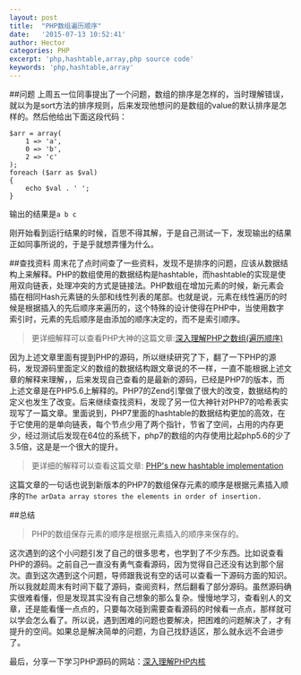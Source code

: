 ```yaml
---
layout: post
title:  "PHP数组遍历顺序"
date:   '2015-07-13 10:52:41'
author: Hector
categories: PHP
excerpt: 'php,hashtable,array,php source code'
keywords: 'php,hashtable,array'
---
```


##问题
上周五一位同事提出了一个问题，数组的排序是怎样的，当时理解错误，就以为是sort方法的排序规则，后来发现他想问的是数组的value的默认排序是怎样的。然后他给出下面这段代码：
    
    $arr = array(
        1 => 'a',
        0 => 'b',
        2 => 'c'
    );
    foreach ($arr as $val)
    {
        echo $val . ' ';
    }

<!--more-->

输出的结果是`a b c`

刚开始看到运行结果的时候，百思不得其解，于是自己测试一下，发现输出的结果正如同事所说的，于是乎就想弄懂为什么。

##查找资料
周末花了点时间查了一些资料，发现不是排序的问题，应该从数据结构上来解释。PHP的数组使用的数据结构是hashtable，而hashtable的实现是使用双向链表，处理冲突的方式是链接法。PHP数组在增加元素的时候，新元素会插在相同Hash元素链的头部和线性列表的尾部。也就是说，元素在线性遍历的时候是根据插入的先后顺序来遍历的，这个特殊的设计使得在PHP中，当使用数字索引时，元素的先后顺序是由添加的顺序决定的，而不是索引顺序。

>更详细解释可以查看PHP大神的这篇文章:[深入理解PHP之数组(遍历顺序)](http://www.laruence.com/2009/08/23/1065.html)

因为上述文章里面有提到PHP的源码，所以继续研究了下，翻了一下PHP的源码，发现源码里面定义的数组的数据结构跟文章说的不一样，一直不能根据上述文章的解释来理解，，后来发现自己查看的是最新的源码，已经是PHP7的版本，而上述文章是在PHP5.6上解释的。PHP7的Zend引擎做了很大的改变，数据结构的定义也发生了改变。后来继续查找资料，发现了另一位大神针对PHP7的哈希表实现写了一篇文章。里面说到，PHP7里面的hashtable的数据结构更加的高效，在于它使用的是单向链表，每个节点少用了两个指针，节省了空间，占用的内存更少，经过测试后发现在64位的系统下，php7的数组的内存使用比起php5.6的少了3.5倍，这是是一个很大的提升。

>更详细的解释可以查看这篇文章:
[PHP's new hashtable implementation](https://nikic.github.io/2014/12/22/PHPs-new-hashtable-implementation.html)

这篇文章的一句话也说到新版本的PHP7的数组保存元素的顺序是根据元素插入顺序的`The arData array stores the elements in order of insertion. `

##总结
>PHP的数组保存元素的顺序是根据元素插入的顺序来保存的。

这次遇到的这个小问题引发了自己的很多思考，也学到了不少东西。比如说查看PHP的源码。之前自己一直没有勇气查看源码，因为觉得自己还没有达到那个层次。直到这次遇到这个问题，导师跟我说有空的话可以查看一下源码方面的知识。所以我就趁周末有时间下载了源码，查阅资料，然后翻看了部分源码。虽然源码确实很难看懂，但是发现其实没有自己想象的那么复杂。慢慢地学习，查看别人的文章，还是能看懂一点点的，只要每次碰到需要查看源码的时候看一点点，那样就可以学会怎么看了。所以说，遇到困难的问题也要解决，把困难的问题解决了，才有提升的空间。如果总是解决简单的问题，为自己找舒适区，那么就永远不会进步了。

最后，分享一下学习PHP源码的网站：[深入理解PHP内核](http://www.php-internals.com/book/)